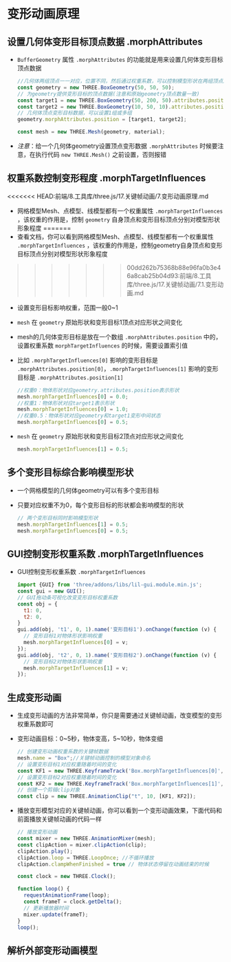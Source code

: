# 变形动画原理

## 设置几何体变形目标顶点数据 .morphAttributes

+ `BufferGeometry` 属性 `.morphAttributes` 的功能就是用来设置几何体变形目标顶点数据

  ```js
  //几何体两组顶点一一对应，位置不同，然后通过权重系数，可以控制模型形状在两组顶点之间变化
  const geometry = new THREE.BoxGeometry(50, 50, 50);
  // 为geometry提供变形目标的顶点数据(注意和原始geometry顶点数量一致)
  const target1 = new THREE.BoxGeometry(50, 200, 50).attributes.position;//变高
  const target2 = new THREE.BoxGeometry(10, 50, 10).attributes.position;//变细
  // 几何体顶点变形目标数据，可以设置1组或多组
  geometry.morphAttributes.position = [target1, target2];

  const mesh = new THREE.Mesh(geometry, material);
  ```

+ *注意*：给一个几何体geometry设置顶点变形数据 `.morphAttributes` 时候要注意，在执行代码 `new THREE.Mesh()` 之前设置，否则报错

## 权重系数控制变形程度 .morphTargetInfluences

<<<<<<< HEAD:前端/8.工具库/three.js/17.关键帧动画/7.变形动画原理.md
+ 网格模型Mesh、点模型、线模型都有一个权重属性 `.morphTargetInfluences` ，该权重的作用是，控制 `geometry` 自身顶点和变形目标顶点分别对模型形状形象程度
=======
+ 查看文档，你可以看到网格模型Mesh、点模型、线模型都有一个权重属性 `.morphTargetInfluences` ，该权重的作用是，控制geometry自身顶点和变形目标顶点分别对模型形状形象程度
>>>>>>> 00dd262b75368b88e96fa0b3e46a8cab25b04d93:前端/8.工具库/three.js/17.关键帧动画/7.1.变形动画.md

+ 设置变形目标影响权重，范围一般0~1

+ `mesh` 在 `geometry` 原始形状和变形目标1顶点对应形状之间变化

+ mesh的几何体变形目标是放在一个数组 `.morphAttributes.position` 中的，设置权重系数 `morphTargetInfluences` 的时候，需要设置索引值
+ 比如 `.morphTargetInfluences[0]` 影响的变形目标是 `.morphAttributes.position[0]`，`.morphTargetInfluences[1]` 影响的变形目标是 `.morphAttributes.position[1]`

  ```js
  //权重0：物体形状对应geometry.attributes.position表示形状
  mesh.morphTargetInfluences[0] = 0.0;
  //权重1：物体形状对应target1表示形状
  mesh.morphTargetInfluences[0] = 1.0;
  //权重0.5：物体形状对应geometry和target1变形中间状态
  mesh.morphTargetInfluences[0] = 0.5;
  ```

+ `mesh` 在 `geometry` 原始形状和变形目标2顶点对应形状之间变化

  ```js
  mesh.morphTargetInfluences[1] = 0.5;
  ```

## 多个变形目标综合影响模型形状

+ 一个网格模型的几何体geometry可以有多个变形目标
+ 只要对应权重不为0，每个变形目标的形状都会影响模型的形状

  ```js
  // 两个变形目标同时影响模型形状
  mesh.morphTargetInfluences[1] = 0.5;
  mesh.morphTargetInfluences[0] = 0.5;
  ```

## GUI控制变形权重系数 .morphTargetInfluences

+ GUI控制变形权重系数 `.morphTargetInfluences`

  ```js
  import {GUI} from 'three/addons/libs/lil-gui.module.min.js';
  const gui = new GUI();
  // GUI拖动条可视化改变变形目标权重系数
  const obj = {
    t1: 0,
    t2: 0,
  }
  gui.add(obj, 't1', 0, 1).name('变形目标1').onChange(function (v) {
    // 变形目标1对物体形状影响权重
    mesh.morphTargetInfluences[0] = v;
  });
  gui.add(obj, 't2', 0, 1).name('变形目标2').onChange(function (v) {
    // 变形目标2对物体形状影响权重
    mesh.morphTargetInfluences[1] = v;
  });
  ```

## 生成变形动画

+ 生成变形动画的方法非常简单，你只是需要通过关键帧动画，改变模型的变形权重系数即可

+ 变形动画目标：0~5秒，物体变高，5~10秒，物体变细

  ```js
  // 创建变形动画权重系数的关键帧数据
  mesh.name = "Box";//关键帧动画控制的模型对象命名
  // 设置变形目标1对应权重随着时间的变化
  const KF1 = new THREE.KeyframeTrack('Box.morphTargetInfluences[0]', [0, 5], [0, 1]);
  // 设置变形目标2对应权重随着时间的变化
  const KF2 = new THREE.KeyframeTrack('Box.morphTargetInfluences[1]', [5, 10], [0, 1]);
  // 创建一个剪辑clip对象
  const clip = new THREE.AnimationClip("t", 10, [KF1, KF2]);
  ```

+ 播放变形模型对应的关键帧动画，你可以看到一个变形动画效果，下面代码和前面播放关键帧动画的代码一样

  ```js
  // 播放变形动画
  const mixer = new THREE.AnimationMixer(mesh);
  const clipAction = mixer.clipAction(clip);
  clipAction.play();
  clipAction.loop = THREE.LoopOnce; //不循环播放
  clipAction.clampWhenFinished = true // 物体状态停留在动画结束的时候

  const clock = new THREE.Clock();

  function loop() {
    requestAnimationFrame(loop);
    const frameT = clock.getDelta();
    // 更新播放器时间
    mixer.update(frameT);
  }
  loop();
  ```

## 解析外部变形动画模型


